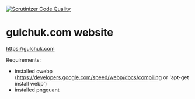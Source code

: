 [![Scrutinizer Code Quality](https://scrutinizer-ci.com/g/gulch/gulchuk-website/badges/quality-score.png?b=master)](https://scrutinizer-ci.com/g/gulch/gulchuk-website/?branch=master)

# gulchuk.com website

https://gulchuk.com

Requirements:

- installed cwebp (https://developers.google.com/speed/webp/docs/compiling or 'apt-get install webp')
- installed pngquant
